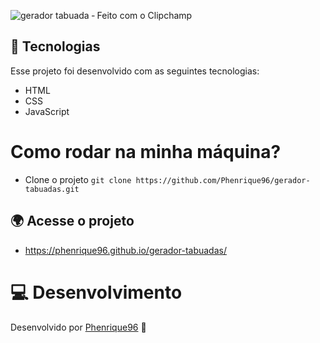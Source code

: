 ![gerador tabuada ‐ Feito com o Clipchamp](https://github.com/Phenrique96/gerador-tabuadas/assets/99408681/50825f7a-79f5-4982-8bbc-41943d90ca3e)

## 🚀 Tecnologias

Esse projeto foi desenvolvido com as seguintes tecnologias:

- HTML 
- CSS
- JavaScript

# Como rodar na minha máquina?
- Clone o projeto `git clone https://github.com/Phenrique96/gerador-tabuadas.git`

## 🌍 Acesse o projeto

- https://phenrique96.github.io/gerador-tabuadas/


 # 💻 Desenvolvimento

Desenvolvido por [Phenrique96](https://github.com/Phenrique96) 🚀
